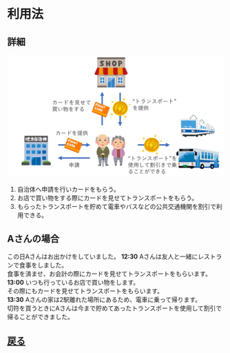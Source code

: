 # 利用法

## 詳細
![img](transport_use.jpg)<br/>
1. 自治体へ申請を行いカードをもらう。
1. お店で買い物をする際にカードを見せてトランスポートをもらう。
1. もらったトランスポートを貯めて電車やバスなどの公共交通機関を割引で利用できる。

## Aさんの場合
この日Aさんはお出かけをしていました。
**12:30** Aさんは友人と一緒にレストランで食事をしました。<br>
食事を済ませ、お会計の際にカードを見せてトランスポートをもらいます。<br>
**13:00** いつも行っているお店で買い物をします。<br>
その際にもカードを見せてトランスポートをもらいます。<br>
**13:30** Aさんの家は2駅離れた場所にあるため、電車に乗って帰ります。<br>
切符を買うときにAさんは今まで貯めてあったトランスポートを使用して割引で帰ることができました。<br>


## [戻る](https://enpitt192019.github.io/transport-hp/)
